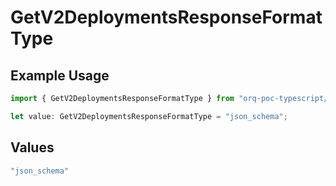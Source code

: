 # GetV2DeploymentsResponseFormatType

## Example Usage

```typescript
import { GetV2DeploymentsResponseFormatType } from "orq-poc-typescript/models/operations";

let value: GetV2DeploymentsResponseFormatType = "json_schema";
```

## Values

```typescript
"json_schema"
```